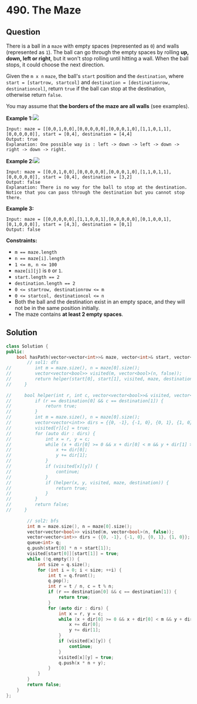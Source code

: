 # 490. The Maze

## Question

There is a ball in a `maze` with empty spaces \(represented as `0`\) and walls \(represented as `1`\). The ball can go through the empty spaces by rolling **up, down, left or right**, but it won't stop rolling until hitting a wall. When the ball stops, it could choose the next direction.

Given the `m x n` `maze`, the ball's `start` position and the `destination`, where `start = [startrow, startcol]` and `destination = [destinationrow, destinationcol]`, return `true` if the ball can stop at the destination, otherwise return `false`.

You may assume that **the borders of the maze are all walls** \(see examples\).

**Example 1:**![](https://assets.leetcode.com/uploads/2021/03/31/maze1-1-grid.jpg)

```text
Input: maze = [[0,0,1,0,0],[0,0,0,0,0],[0,0,0,1,0],[1,1,0,1,1],[0,0,0,0,0]], start = [0,4], destination = [4,4]
Output: true
Explanation: One possible way is : left -> down -> left -> down -> right -> down -> right.
```

**Example 2:**![](https://assets.leetcode.com/uploads/2021/03/31/maze1-2-grid.jpg)

```text
Input: maze = [[0,0,1,0,0],[0,0,0,0,0],[0,0,0,1,0],[1,1,0,1,1],[0,0,0,0,0]], start = [0,4], destination = [3,2]
Output: false
Explanation: There is no way for the ball to stop at the destination. Notice that you can pass through the destination but you cannot stop there.
```

**Example 3:**

```text
Input: maze = [[0,0,0,0,0],[1,1,0,0,1],[0,0,0,0,0],[0,1,0,0,1],[0,1,0,0,0]], start = [4,3], destination = [0,1]
Output: false
```

**Constraints:**

* `m == maze.length`
* `n == maze[i].length`
* `1 <= m, n <= 100`
* `maze[i][j]` is `0` or `1`.
* `start.length == 2`
* `destination.length == 2`
* `0 <= startrow, destinationrow <= m`
* `0 <= startcol, destinationcol <= n`
* Both the ball and the destination exist in an empty space, and they will not be in the same position initially.
* The maze contains **at least 2 empty spaces**.

## Solution

```cpp
class Solution {
public:
    bool hasPath(vector<vector<int>>& maze, vector<int>& start, vector<int>& destination) {
        // sol1: dfs
//         int m = maze.size(), n = maze[0].size();
//         vector<vector<bool>> visited(m, vector<bool>(n, false));
//         return helper(start[0], start[1], visited, maze, destination);
//     }
    
//     bool helper(int r, int c, vector<vector<bool>>& visited, vector<vector<int>>& maze, vector<int>& destination) {
//         if (r == destination[0] && c == destination[1]) {
//             return true;
//         }
//         int m = maze.size(), n = maze[0].size();
//         vector<vector<int>> dirs = {{0, -1}, {-1, 0}, {0, 1}, {1, 0}};
//         visited[r][c] = true;
//         for (auto dir : dirs) {
//             int x = r, y = c;
//             while (x + dir[0] >= 0 && x + dir[0] < m && y + dir[1] >= 0 && y + dir[1] < n && maze[x+dir[0]][y+dir[1]] != 1) {
//                 x += dir[0];
//                 y += dir[1];
//             }
//             if (visited[x][y]) {
//                 continue;
//             }
//             if (helper(x, y, visited, maze, destination)) {
//                 return true;
//             }
//         }
//         return false;
//     }
        
        // sol2: bfs
        int m = maze.size(), n = maze[0].size();
        vector<vector<bool>> visited(m, vector<bool>(n, false));
        vector<vector<int>> dirs = {{0, -1}, {-1, 0}, {0, 1}, {1, 0}};
        queue<int> q;
        q.push(start[0] * n + start[1]);
        visited[start[0]][start[1]] = true;
        while (!q.empty()) {
            int size = q.size();
            for (int i = 0; i < size; ++i) {
                int t = q.front();
                q.pop();
                int r = t / n, c = t % n;
                if (r == destination[0] && c == destination[1]) {
                    return true;
                }
                for (auto dir : dirs) {
                    int x = r, y = c;
                    while (x + dir[0] >= 0 && x + dir[0] < m && y + dir[1] >= 0 && y + dir[1] < n && maze[x+dir[0]][y+dir[1]] != 1) {
                        x += dir[0];
                        y += dir[1];
                    }
                    if (visited[x][y]) {
                        continue;
                    }
                    visited[x][y] = true;
                    q.push(x * n + y);
                }
            }
        }
        return false;
    }
};
```

